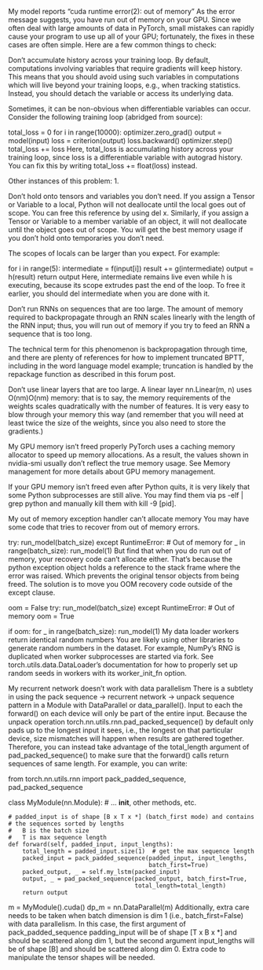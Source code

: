 My model reports “cuda runtime error(2): out of memory”
As the error message suggests, you have run out of memory on your GPU. Since we often deal with large amounts of data in PyTorch, small mistakes can rapidly cause your program to use up all of your GPU; fortunately, the fixes in these cases are often simple. Here are a few common things to check:

Don’t accumulate history across your training loop. By default, computations involving variables that require gradients will keep history. This means that you should avoid using such variables in computations which will live beyond your training loops, e.g., when tracking statistics. Instead, you should detach the variable or access its underlying data.

Sometimes, it can be non-obvious when differentiable variables can occur. Consider the following training loop (abridged from source):

total_loss = 0
for i in range(10000):
    optimizer.zero_grad()
    output = model(input)
    loss = criterion(output)
    loss.backward()
    optimizer.step()
    total_loss += loss
Here, total_loss is accumulating history across your training loop, since loss is a differentiable variable with autograd history. You can fix this by writing total_loss += float(loss) instead.

Other instances of this problem: 1.

Don’t hold onto tensors and variables you don’t need. If you assign a Tensor or Variable to a local, Python will not deallocate until the local goes out of scope. You can free this reference by using del x. Similarly, if you assign a Tensor or Variable to a member variable of an object, it will not deallocate until the object goes out of scope. You will get the best memory usage if you don’t hold onto temporaries you don’t need.

The scopes of locals can be larger than you expect. For example:

for i in range(5):
    intermediate = f(input[i])
    result += g(intermediate)
output = h(result)
return output
Here, intermediate remains live even while h is executing, because its scope extrudes past the end of the loop. To free it earlier, you should del intermediate when you are done with it.

Don’t run RNNs on sequences that are too large. The amount of memory required to backpropagate through an RNN scales linearly with the length of the RNN input; thus, you will run out of memory if you try to feed an RNN a sequence that is too long.

The technical term for this phenomenon is backpropagation through time, and there are plenty of references for how to implement truncated BPTT, including in the word language model example; truncation is handled by the repackage function as described in this forum post.

Don’t use linear layers that are too large. A linear layer nn.Linear(m, n) uses O(nm)O(nm) memory: that is to say, the memory requirements of the weights scales quadratically with the number of features. It is very easy to blow through your memory this way (and remember that you will need at least twice the size of the weights, since you also need to store the gradients.)

My GPU memory isn’t freed properly
PyTorch uses a caching memory allocator to speed up memory allocations. As a result, the values shown in nvidia-smi usually don’t reflect the true memory usage. See Memory management for more details about GPU memory management.

If your GPU memory isn’t freed even after Python quits, it is very likely that some Python subprocesses are still alive. You may find them via ps -elf | grep python and manually kill them with kill -9 [pid].

My out of memory exception handler can’t allocate memory
You may have some code that tries to recover from out of memory errors.

try:
    run_model(batch_size)
except RuntimeError: # Out of memory
    for _ in range(batch_size):
        run_model(1)
But find that when you do run out of memory, your recovery code can’t allocate either. That’s because the python exception object holds a reference to the stack frame where the error was raised. Which prevents the original tensor objects from being freed. The solution is to move you OOM recovery code outside of the except clause.

oom = False
try:
    run_model(batch_size)
except RuntimeError: # Out of memory
    oom = True

if oom:
    for _ in range(batch_size):
        run_model(1)
My data loader workers return identical random numbers
You are likely using other libraries to generate random numbers in the dataset. For example, NumPy’s RNG is duplicated when worker subprocesses are started via fork. See torch.utils.data.DataLoader’s documentation for how to properly set up random seeds in workers with its worker_init_fn option.

My recurrent network doesn’t work with data parallelism
There is a subtlety in using the pack sequence -> recurrent network -> unpack sequence pattern in a Module with DataParallel or data_parallel(). Input to each the forward() on each device will only be part of the entire input. Because the unpack operation torch.nn.utils.rnn.pad_packed_sequence() by default only pads up to the longest input it sees, i.e., the longest on that particular device, size mismatches will happen when results are gathered together. Therefore, you can instead take advantage of the total_length argument of pad_packed_sequence() to make sure that the forward() calls return sequences of same length. For example, you can write:

from torch.nn.utils.rnn import pack_padded_sequence, pad_packed_sequence

class MyModule(nn.Module):
    # ... __init__, other methods, etc.

    # padded_input is of shape [B x T x *] (batch_first mode) and contains
    # the sequences sorted by lengths
    #   B is the batch size
    #   T is max sequence length
    def forward(self, padded_input, input_lengths):
        total_length = padded_input.size(1)  # get the max sequence length
        packed_input = pack_padded_sequence(padded_input, input_lengths,
                                            batch_first=True)
        packed_output, _ = self.my_lstm(packed_input)
        output, _ = pad_packed_sequence(packed_output, batch_first=True,
                                        total_length=total_length)
        return output


m = MyModule().cuda()
dp_m = nn.DataParallel(m)
Additionally, extra care needs to be taken when batch dimension is dim 1 (i.e., batch_first=False) with data parallelism. In this case, the first argument of pack_padded_sequence padding_input will be of shape [T x B x *] and should be scattered along dim 1, but the second argument input_lengths will be of shape [B] and should be scattered along dim 0. Extra code to manipulate the tensor shapes will be needed.
